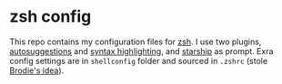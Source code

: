 # zsh config

This repo contains my configuration files for [zsh](https://www.zsh.org/). I use two plugins, [autosuggestions](https://github.com/zsh-users/zsh-autosuggestions) and [syntax highlighting](https://github.com/zsh-users/zsh-syntax-highlighting), and [starship](https://starship.rs/) as prompt. Exra config settings are in `shellconfig` folder and sourced in `.zshrc` (stole [Brodie's idea](https://www.youtube.com/watch?v=w77PJ_HU1zI)).
